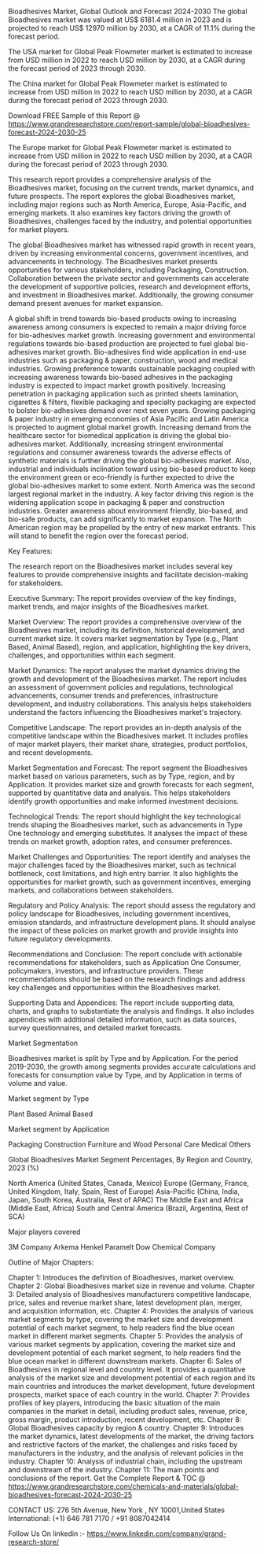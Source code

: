 Bioadhesives Market, Global Outlook and Forecast 2024-2030
The global Bioadhesives market was valued at US$ 6181.4 million in 2023 and is projected to reach US$ 12970 million by 2030, at a CAGR of 11.1% during the forecast period.

The USA market for Global Peak Flowmeter market is estimated to increase from USD million in 2022 to reach USD million by 2030, at a CAGR during the forecast period of 2023 through 2030.

The China market for Global Peak Flowmeter market is estimated to increase from USD million in 2022 to reach USD million by 2030, at a CAGR during the forecast period of 2023 through 2030.

Download FREE Sample of this Report @ https://www.grandresearchstore.com/report-sample/global-bioadhesives-forecast-2024-2030-25

The Europe market for Global Peak Flowmeter market is estimated to increase from USD million in 2022 to reach USD million by 2030, at a CAGR during the forecast period of 2023 through 2030.

This research report provides a comprehensive analysis of the Bioadhesives market, focusing on the current trends, market dynamics, and future prospects. The report explores the global Bioadhesives market, including major regions such as North America, Europe, Asia-Pacific, and emerging markets. It also examines key factors driving the growth of Bioadhesives, challenges faced by the industry, and potential opportunities for market players.

The global Bioadhesives market has witnessed rapid growth in recent years, driven by increasing environmental concerns, government incentives, and advancements in technology. The Bioadhesives market presents opportunities for various stakeholders, including Packaging, Construction. Collaboration between the private sector and governments can accelerate the development of supportive policies, research and development efforts, and investment in Bioadhesives market. Additionally, the growing consumer demand present avenues for market expansion.

A global shift in trend towards bio-based products owing to increasing awareness among consumers is expected to remain a major driving force for bio-adhesives market growth. Increasing government and environmental regulations towards bio-based production are projected to fuel global bio-adhesives market growth. Bio-adhesives find wide application in end-use industries such as packaging & paper, construction, wood and medical industries. Growing preference towards sustainable packaging coupled with increasing awareness towards bio-based adhesives in the packaging industry is expected to impact market growth positively. Increasing penetration in packaging application such as printed sheets lamination, cigarettes & filters, flexible packaging and specialty packaging are expected to bolster bio-adhesives demand over next seven years. Growing packaging & paper industry in emerging economies of Asia Pacific and Latin America is projected to augment global market growth. Increasing demand from the healthcare sector for biomedical application is driving the global bio-adhesives market. Additionally, increasing stringent environmental regulations and consumer awareness towards the adverse effects of synthetic materials is further driving the global bio-adhesives market. Also, industrial and individuals inclination toward using bio-based product to keep the environment green or eco-friendly is further expected to drive the global bio-adhesives market to some extent. North America was the second largest regional market in the industry. A key factor driving this region is the widening application scope in packaging & paper and construction industries. Greater awareness about environment friendly, bio-based, and bio-safe products, can add significantly to market expansion. The North American region may be propelled by the entry of new market entrants. This will stand to benefit the region over the forecast period.

Key Features:

The research report on the Bioadhesives market includes several key features to provide comprehensive insights and facilitate decision-making for stakeholders.

Executive Summary: The report provides overview of the key findings, market trends, and major insights of the Bioadhesives market.

Market Overview: The report provides a comprehensive overview of the Bioadhesives market, including its definition, historical development, and current market size. It covers market segmentation by Type (e.g., Plant Based, Animal Based), region, and application, highlighting the key drivers, challenges, and opportunities within each segment.

Market Dynamics: The report analyses the market dynamics driving the growth and development of the Bioadhesives market. The report includes an assessment of government policies and regulations, technological advancements, consumer trends and preferences, infrastructure development, and industry collaborations. This analysis helps stakeholders understand the factors influencing the Bioadhesives market's trajectory.

Competitive Landscape: The report provides an in-depth analysis of the competitive landscape within the Bioadhesives market. It includes profiles of major market players, their market share, strategies, product portfolios, and recent developments.

Market Segmentation and Forecast: The report segment the Bioadhesives market based on various parameters, such as by Type, region, and by Application. It provides market size and growth forecasts for each segment, supported by quantitative data and analysis. This helps stakeholders identify growth opportunities and make informed investment decisions.

Technological Trends: The report should highlight the key technological trends shaping the Bioadhesives market, such as advancements in Type One technology and emerging substitutes. It analyses the impact of these trends on market growth, adoption rates, and consumer preferences.

Market Challenges and Opportunities: The report identify and analyses the major challenges faced by the Bioadhesives market, such as technical bottleneck, cost limitations, and high entry barrier. It also highlights the opportunities for market growth, such as government incentives, emerging markets, and collaborations between stakeholders.

Regulatory and Policy Analysis: The report should assess the regulatory and policy landscape for Bioadhesives, including government incentives, emission standards, and infrastructure development plans. It should analyse the impact of these policies on market growth and provide insights into future regulatory developments.

Recommendations and Conclusion: The report conclude with actionable recommendations for stakeholders, such as Application One Consumer, policymakers, investors, and infrastructure providers. These recommendations should be based on the research findings and address key challenges and opportunities within the Bioadhesives market.

Supporting Data and Appendices: The report include supporting data, charts, and graphs to substantiate the analysis and findings. It also includes appendices with additional detailed information, such as data sources, survey questionnaires, and detailed market forecasts.

Market Segmentation

Bioadhesives market is split by Type and by Application. For the period 2019-2030, the growth among segments provides accurate calculations and forecasts for consumption value by Type, and by Application in terms of volume and value.

Market segment by Type

Plant Based
Animal Based

Market segment by Application

Packaging
Construction
Furniture and Wood
Personal Care
Medical
Others

Global Bioadhesives Market Segment Percentages, By Region and Country, 2023 (%)

North America (United States, Canada, Mexico)
Europe (Germany, France, United Kingdom, Italy, Spain, Rest of Europe)
Asia-Pacific (China, India, Japan, South Korea, Australia, Rest of APAC)
The Middle East and Africa (Middle East, Africa)
South and Central America (Brazil, Argentina, Rest of SCA)

Major players covered

3M Company
Arkema
Henkel
Paramelt
Dow Chemical Company

Outline of Major Chapters:

Chapter 1: Introduces the definition of Bioadhesives, market overview.
Chapter 2: Global Bioadhesives market size in revenue and volume.
Chapter 3: Detailed analysis of Bioadhesives manufacturers competitive landscape, price, sales and revenue market share, latest development plan, merger, and acquisition information, etc.
Chapter 4: Provides the analysis of various market segments by type, covering the market size and development potential of each market segment, to help readers find the blue ocean market in different market segments.
Chapter 5: Provides the analysis of various market segments by application, covering the market size and development potential of each market segment, to help readers find the blue ocean market in different downstream markets.
Chapter 6: Sales of Bioadhesives in regional level and country level. It provides a quantitative analysis of the market size and development potential of each region and its main countries and introduces the market development, future development prospects, market space of each country in the world.
Chapter 7: Provides profiles of key players, introducing the basic situation of the main companies in the market in detail, including product sales, revenue, price, gross margin, product introduction, recent development, etc.
Chapter 8: Global Bioadhesives capacity by region & country.
Chapter 9: Introduces the market dynamics, latest developments of the market, the driving factors and restrictive factors of the market, the challenges and risks faced by manufacturers in the industry, and the analysis of relevant policies in the industry.
Chapter 10: Analysis of industrial chain, including the upstream and downstream of the industry.
Chapter 11: The main points and conclusions of the report.
Get the Complete Report & TOC @ https://www.grandresearchstore.com/chemicals-and-materials/global-bioadhesives-forecast-2024-2030-25

CONTACT US:
276 5th Avenue, New York , NY 10001,United States
International: (+1) 646 781 7170 / +91 8087042414

Follow Us On linkedin :- https://www.linkedin.com/company/grand-research-store/
